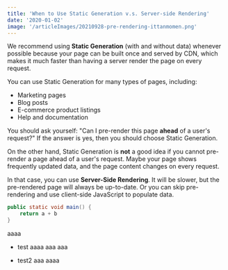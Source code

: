 ```yaml
---
title: 'When to Use Static Generation v.s. Server-side Rendering'
date: '2020-01-02'
image: '/articleImages/20210928-pre-rendering-ittanmomen.png'
---
```


We recommend using **Static Generation** (with and without data) whenever possible because your page can be built once and served by CDN, which makes it much faster than having a server render the page on every request.

You can use Static Generation for many types of pages, including:

- Marketing pages
- Blog posts
- E-commerce product listings
- Help and documentation

You should ask yourself: "Can I pre-render this page **ahead** of a user's request?" If the answer is yes, then you should choose Static Generation.

On the other hand, Static Generation is **not** a good idea if you cannot pre-render a page ahead of a user's request. Maybe your page shows frequently updated data, and the page content changes on every request.

In that case, you can use **Server-Side Rendering**. It will be slower, but the pre-rendered page will always be up-to-date. Or you can skip pre-rendering and use client-side JavaScript to populate data.


```java
public static void main() {
    return a + b
}
```


aaaa

* test
  aaaa aaa
  aaa

* test2
  aaa
  aaaa